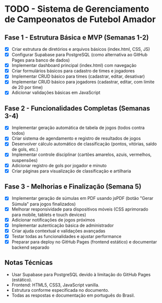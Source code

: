 # TODO - Sistema de Gerenciamento de Campeonatos de Futebol Amador

## Fase 1 - Estrutura Básica e MVP (Semanas 1-2)
- [x] Criar estrutura de diretórios e arquivos básicos (index.html, CSS, JS)
- [x] Configurar Supabase para PostgreSQL (como alternativa ao GitHub Pages para banco de dados)
- [x] Implementar dashboard principal (index.html) com navegação
- [x] Criar formulários básicos para cadastro de times e jogadores
- [x] Implementar CRUD básico para times (cadastrar, editar, desativar)
- [x] Implementar CRUD básico para jogadores (cadastrar, editar, com limite de 20 por time)
- [x] Adicionar validações básicas em JavaScript

## Fase 2 - Funcionalidades Completas (Semanas 3-4)
- [x] Implementar geração automática de tabela de jogos (todos contra todos)
- [x] Criar sistema de agendamento e registro de resultados de jogos
- [x] Desenvolver cálculo automático de classificação (pontos, vitórias, saldo de gols, etc.)
- [x] Implementar controle disciplinar (cartões amarelos, azuis, vermelhos, suspensões)
- [x] Adicionar registro de gols por jogador e minuto
- [x] Criar páginas para visualização de classificação e artilharia

## Fase 3 - Melhorias e Finalização (Semana 5)
- [x] Implementar geração de súmulas em PDF usando jsPDF (botão "Gerar Súmula" para jogos finalizados)
- [x] Melhorar responsividade para dispositivos móveis (CSS aprimorado para mobile, tablets e touch devices)
- [x] Adicionar notificações de jogos próximos
- [x] Implementar autenticação básica de administrador
- [x] Criar ajuda contextual e validações avançadas
- [x] Testar todas as funcionalidades e ajustar performance
- [x] Preparar para deploy no GitHub Pages (frontend estático) e documentar backend separado

## Notas Técnicas
- Usar Supabase para PostgreSQL devido à limitação do GitHub Pages (estático).
- Frontend: HTML5, CSS3, JavaScript vanilla.
- Estrutura conforme especificada no documento.
- Todas as respostas e documentação em português do Brasil.
